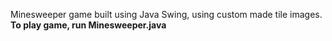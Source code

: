 Minesweeper game built using Java Swing, using custom made tile images.
**To play game, run Minesweeper.java**
